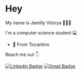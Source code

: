 # Hey
My name is Jamilly Vitorya 👩🇧🇷

I'm a computer science student 💻

-   📍  From Tocantins

Reach me out 👇

[
![Linkedin Badge](https://img.shields.io/badge/-Jamilly%20Vitorya-0a66c2?style=flat-square&logo=Linkedin&logoColor=white&link=https://www.linkedin.com/in/jamilly-barbosa/)](https://www.linkedin.com/in/jamilly-barbosa/) [
![Gmail Badge](https://img.shields.io/badge/-jamillyvitorya.barbosa@gmail.com-B40404?style=flat-square&logo=Gmail&logoColor=white&link=mailto:jamillyvitorya.barbosa@gmail.com)](mailto:jamillyvitorya.barbosa@gmail.com)
